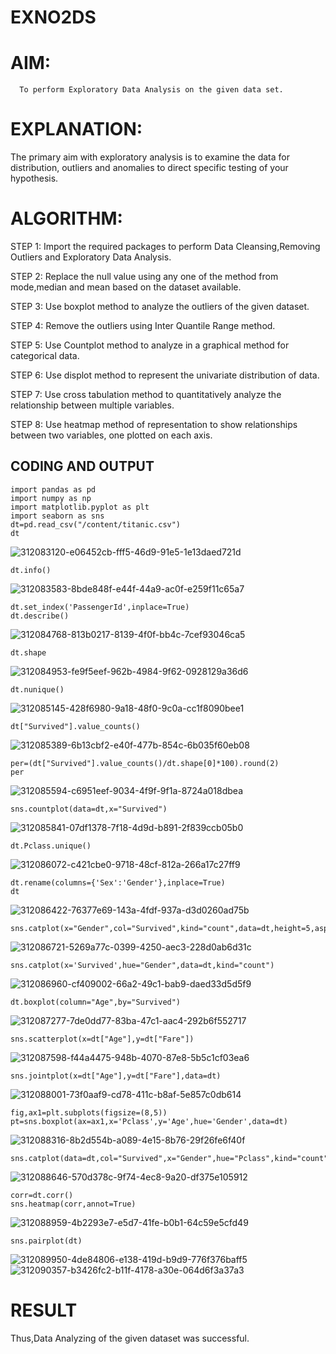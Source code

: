 # EXNO2DS
# AIM:
      To perform Exploratory Data Analysis on the given data set.
      
# EXPLANATION:
  The primary aim with exploratory analysis is to examine the data for distribution, outliers and anomalies to direct specific testing of your hypothesis.
  
# ALGORITHM:
STEP 1: Import the required packages to perform Data Cleansing,Removing Outliers and Exploratory Data Analysis.

STEP 2: Replace the null value using any one of the method from mode,median and mean based on the dataset available.

STEP 3: Use boxplot method to analyze the outliers of the given dataset.

STEP 4: Remove the outliers using Inter Quantile Range method.

STEP 5: Use Countplot method to analyze in a graphical method for categorical data.

STEP 6: Use displot method to represent the univariate distribution of data.

STEP 7: Use cross tabulation method to quantitatively analyze the relationship between multiple variables.

STEP 8: Use heatmap method of representation to show relationships between two variables, one plotted on each axis.

## CODING AND OUTPUT
```
import pandas as pd
import numpy as np
import matplotlib.pyplot as plt
import seaborn as sns
dt=pd.read_csv("/content/titanic.csv")
dt
```
![312083120-e06452cb-fff5-46d9-91e5-1e13daed721d](https://github.com/Kousalya22008930/EXNO2DS/assets/119389108/76b7df12-8bcb-43de-b72b-48c769c5d085)
```
dt.info()
```
![312083583-8bde848f-e44f-44a9-ac0f-e259f11c65a7](https://github.com/Kousalya22008930/EXNO2DS/assets/119389108/b40918a7-88f6-495d-a405-1b4218c445e7)
```
dt.set_index('PassengerId',inplace=True)
dt.describe()
```
![312084768-813b0217-8139-4f0f-bb4c-7cef93046ca5](https://github.com/Kousalya22008930/EXNO2DS/assets/119389108/63e1c0a3-88da-4d82-9a5c-446dddae91d2)
```
dt.shape
```
![312084953-fe9f5eef-962b-4984-9f62-0928129a36d6](https://github.com/Kousalya22008930/EXNO2DS/assets/119389108/45d17fe3-7d54-4d66-ab55-c6e822755df1)
```
dt.nunique()
```
![312085145-428f6980-9a18-48f0-9c0a-cc1f8090bee1](https://github.com/Kousalya22008930/EXNO2DS/assets/119389108/798e13a3-7413-471c-851a-2cc16e2b8e8a)
```
dt["Survived"].value_counts()
```
![312085389-6b13cbf2-e40f-477b-854c-6b035f60eb08](https://github.com/Kousalya22008930/EXNO2DS/assets/119389108/0bc72985-b8d0-478c-bf4b-894a5dbf06f2)
```
per=(dt["Survived"].value_counts()/dt.shape[0]*100).round(2)
per
```
![312085594-c6951eef-9034-4f9f-9f1a-8724a018dbea](https://github.com/Kousalya22008930/EXNO2DS/assets/119389108/f9781b7a-1c27-45ab-9dfc-43d320bdb25b)
```
sns.countplot(data=dt,x="Survived")
```
![312085841-07df1378-7f18-4d9d-b891-2f839ccb05b0](https://github.com/Kousalya22008930/EXNO2DS/assets/119389108/a9e6ea13-d420-4975-a0eb-964217033ce2)
```
dt.Pclass.unique()
```
![312086072-c421cbe0-9718-48cf-812a-266a17c27ff9](https://github.com/Kousalya22008930/EXNO2DS/assets/119389108/01d6694b-c9fe-4cfa-926f-280a229770eb)
```
dt.rename(columns={'Sex':'Gender'},inplace=True)
dt
```
![312086422-76377e69-143a-4fdf-937a-d3d0260ad75b](https://github.com/Kousalya22008930/EXNO2DS/assets/119389108/fbfd6a76-0190-49ef-96b6-c07874404d4b)
```
sns.catplot(x="Gender",col="Survived",kind="count",data=dt,height=5,aspect=.7)
```
![312086721-5269a77c-0399-4250-aec3-228d0ab6d31c](https://github.com/Kousalya22008930/EXNO2DS/assets/119389108/91cdf801-594e-41e9-9a45-d432378b7d6f)
```
sns.catplot(x='Survived',hue="Gender",data=dt,kind="count")
```
![312086960-cf409002-66a2-49c1-bab9-daed33d5d5f9](https://github.com/Kousalya22008930/EXNO2DS/assets/119389108/65a0cf6a-7406-40f4-b061-79cdc0e26799)
```
dt.boxplot(column="Age",by="Survived")
```
![312087277-7de0dd77-83ba-47c1-aac4-292b6f552717](https://github.com/Kousalya22008930/EXNO2DS/assets/119389108/439dc51a-a01f-4252-976d-1b49186e0873)
```
sns.scatterplot(x=dt["Age"],y=dt["Fare"])
```
![312087598-f44a4475-948b-4070-87e8-5b5c1cf03ea6](https://github.com/Kousalya22008930/EXNO2DS/assets/119389108/6038949d-b63b-4e15-bf71-043b8aa7440b)
```
sns.jointplot(x=dt["Age"],y=dt["Fare"],data=dt)
```
![312088001-73f0aaf9-cd78-411c-b8af-5e857c0db614](https://github.com/Kousalya22008930/EXNO2DS/assets/119389108/fe270d79-155c-442b-b344-20d86b3813ee)
```
fig,ax1=plt.subplots(figsize=(8,5))
pt=sns.boxplot(ax=ax1,x='Pclass',y='Age',hue='Gender',data=dt)
```
![312088316-8b2d554b-a089-4e15-8b76-29f26fe6f40f](https://github.com/Kousalya22008930/EXNO2DS/assets/119389108/e8390e88-def8-4b75-971f-9f5a77bddc0b)
```
sns.catplot(data=dt,col="Survived",x="Gender",hue="Pclass",kind="count")
```
![312088646-570d378c-9f74-4ec8-9a20-df375e105912](https://github.com/Kousalya22008930/EXNO2DS/assets/119389108/3c0813da-f33e-40d8-9487-b529a0a66de3)
```
corr=dt.corr()
sns.heatmap(corr,annot=True)
```
![312088959-4b2293e7-e5d7-41fe-b0b1-64c59e5cfd49](https://github.com/Kousalya22008930/EXNO2DS/assets/119389108/7c6feb4b-e17a-4636-9e94-86bebba30ca2)
```
sns.pairplot(dt)
```
![312089950-4de84806-e138-419d-b9d9-776f376baff5](https://github.com/Kousalya22008930/EXNO2DS/assets/119389108/0e41c294-d1fe-441e-b191-16c15a519560)
![312090357-b3426fc2-b11f-4178-a30e-064d6f3a37a3](https://github.com/Kousalya22008930/EXNO2DS/assets/119389108/0ba949f6-e889-4aea-9302-85bab1da9316)

# RESULT
Thus,Data Analyzing of the given dataset was successful.
